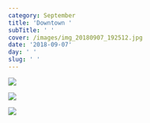 ```yaml
---
category: September
title: 'Downtown '
subTitle: ' '
cover: /images/img_20180907_192512.jpg
date: '2018-09-07'
day: ' '
slug: ' '
---
```

![](/images/mvimg_20180907_193122.jpg)

![](/images/img_20180907_192512.jpg)

![](/images/mvimg_20180907_170828.jpg)
